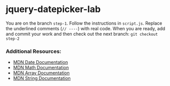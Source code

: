 # jquery-datepicker-lab
You are on the branch `step-1`. Follow the instructions in `script.js`. Replace the underlined comments (`// ----`) with real code. When you are ready, add and commit your work and then check out the next branch:  `git checkout step-2`


### Additional Resources:

- [MDN Date Documentation](https://developer.mozilla.org/en-US/docs/Web/JavaScript/Reference/Global_Objects/Date)
- [MDN Math Documentation](https://developer.mozilla.org/en-US/docs/Web/JavaScript/Reference/Global_Objects/Math)
- [MDN Array Documentation](https://developer.mozilla.org/en-US/docs/Web/JavaScript/Reference/Global_Objects/Array)
- [MDN String Documentation](https://developer.mozilla.org/en-US/docs/Web/JavaScript/Reference/Global_Objects/String)

